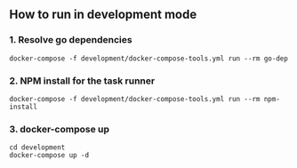 ## How to run in development mode

### 1. Resolve go dependencies

```
docker-compose -f development/docker-compose-tools.yml run --rm go-dep
```

### 2. NPM install for the task runner

```
docker-compose -f development/docker-compose-tools.yml run --rm npm-install
```

### 3. docker-compose up

```
cd development
docker-compose up -d
```

